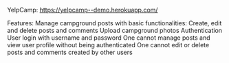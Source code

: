 YelpCamp: https://yelpcamp--demo.herokuapp.com/

Features:
         Manage campground posts with basic functionalities:
                Create, edit and delete posts and comments
         Upload campground photos
         Authentication
         User login with username and password
         One cannot manage posts and view user profile without being authenticated
         One cannot edit or delete posts and comments created by other users
